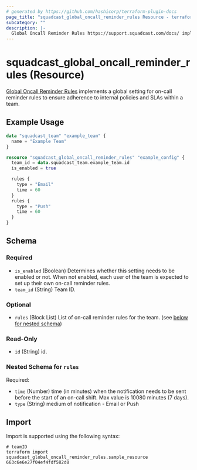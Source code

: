 ```yaml
---
# generated by https://github.com/hashicorp/terraform-plugin-docs
page_title: "squadcast_global_oncall_reminder_rules Resource - terraform-provider-squadcast"
subcategory: ""
description: |-
  Global Oncall Reminder Rules https://support.squadcast.com/docs/ implements a global setting for on-call reminder rules to ensure adherence to internal policies and SLAs within a team.
---
```


# squadcast_global_oncall_reminder_rules (Resource)

[Global Oncall Reminder Rules](https://support.squadcast.com/docs/) implements a global setting for on-call reminder rules to ensure adherence to internal policies and SLAs within a team.

## Example Usage

```terraform
data "squadcast_team" "example_team" {
  name = "Example Team"
}

resource "squadcast_global_oncall_reminder_rules" "example_config" {
  team_id = data.squadcast_team.example_team.id
  is_enabled = true

  rules {
    type = "Email"
    time = 60
  }
  rules {
    type = "Push"
    time = 60
  }
}
```

<!-- schema generated by tfplugindocs -->
## Schema

### Required

- `is_enabled` (Boolean) Determines whether this setting needs to be enabled or not. When not enabled, each user of the team is expected to set up their own on-call reminder rules.
- `team_id` (String) Team ID.

### Optional

- `rules` (Block List) List of on-call reminder rules for the team. (see [below for nested schema](#nestedblock--rules))

### Read-Only

- `id` (String) id.

<a id="nestedblock--rules"></a>
### Nested Schema for `rules`

Required:

- `time` (Number) time (in minutes) when the notification needs to be sent before the start of an on-call shift. Max value is 10080 minutes (7 days).
- `type` (String) medium of notification - Email or Push

## Import

Import is supported using the following syntax:

```shell
# teamID
terraform import squadcast_global_oncall_reminder_rules.sample_resource 663c6e6e27f04ef4fdf582d8
```

